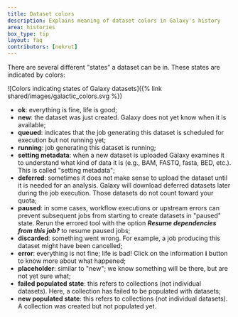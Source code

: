 ```yaml
---
title: Dataset colors
description: Explains meaning of dataset colors in Galaxy's history
area: histories
box_type: tip
layout: faq
contributors: [nekrut]
---
```


There are several different "states" a dataset can be in. These states are indicated by colors:

![Colors indicating states of Galaxy datasets]({% link shared/images/galactic_colors.svg %})

- **ok**: everything is fine, life is good;
- **new**: the dataset was just created. Galaxy does not yet know when it is available;
- **queued**: indicates that the job generating this dataset is scheduled for execution but not running yet;
- **running**: job generating this dataset is running;
- **setting metadata**: when a new dataset is uploaded Galaxy examines it to understand what kind of data it is (e.g., BAM, FASTQ, fasta, BED, etc.). This is called "setting metadata";
- **deferred**: sometimes it does not make sense to upload the dataset until it is needed for an analysis. Galaxy will download deferred datasets later during the job execution. Those datasets do not count toward your quota;
- **paused**: in some cases, workflow executions or upstream errors can prevent subsequent jobs from starting to create datasets in "paused" state. Rerun the errored tool with the option ***Resume dependencies from this job?*** to resume paused jobs; 
- **discarded**: something went wrong. For example, a job producing this dataset might have been cancelled;
- **error**: everything is not fine; life is bad! Click on the information **i** button to know more about what happened;
- **placeholder**: similar to "new"; we know something will be there, but are not yet sure what;
- **failed populated state**: this refers to collections (not individual datasets). Here, a collection has failed to be populated with datasets;
- **new populated state**: this refers to collections (not individual datasets). A collection was created but not populated yet.

<!-- original editable image = https://docs.google.com/drawings/d/1F2Lq1m3cMIckvCexXMzug-dqwgifkoMOzoyH4VcoVX0/edit?usp=sharing -->

<!-- TO DO 
Needs to be linked to FAQs on:
- how to report errors
- explaining collections 
-->
